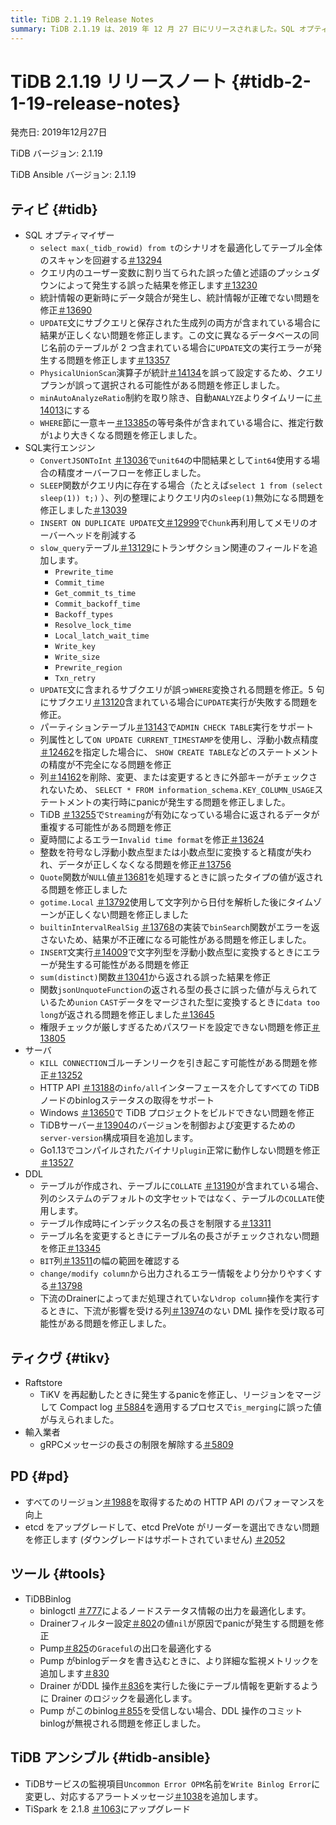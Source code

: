 ```yaml
---
title: TiDB 2.1.19 Release Notes
summary: TiDB 2.1.19 は、2019 年 12 月 27 日にリリースされました。SQL オプティマイザー、SQL 実行エンジン、サーバー、DDL、TiKV、PD、および TiDB Ansible のさまざまな修正と最適化が含まれています。注目すべき修正には、不正なクエリ結果の解決、メモリオーバーヘッドの削減、タイムゾーン、データ重複、panic発生に関連する問題の修正などがあります。このリリースには、TiDB Binlogと TiDB Ansible のアップグレードと最適化も含まれています。
---
```


# TiDB 2.1.19 リリースノート {#tidb-2-1-19-release-notes}

発売日: 2019年12月27日

TiDB バージョン: 2.1.19

TiDB Ansible バージョン: 2.1.19

## ティビ {#tidb}

-   SQL オプティマイザー
    -   `select max(_tidb_rowid) from t`のシナリオを最適化してテーブル全体のスキャンを回避する[＃13294](https://github.com/pingcap/tidb/pull/13294)
    -   クエリ内のユーザー変数に割り当てられた誤った値と述語のプッシュダウンによって発生する誤った結果を修正します[＃13230](https://github.com/pingcap/tidb/pull/13230)
    -   統計情報の更新時にデータ競合が発生し、統計情報が正確でない問題を修正[＃13690](https://github.com/pingcap/tidb/pull/13690)
    -   `UPDATE`文にサブクエリと保存された生成列の両方が含まれている場合に結果が正しくない問題を修正します。この文に異なるデータベースの同じ名前のテーブルが 2 つ含まれている場合に`UPDATE`文の実行エラーが発生する問題を修正します[＃13357](https://github.com/pingcap/tidb/pull/13357)
    -   `PhysicalUnionScan`演算子が統計[＃14134](https://github.com/pingcap/tidb/pull/14134)を誤って設定するため、クエリ プランが誤って選択される可能性がある問題を修正しました。
    -   `minAutoAnalyzeRatio`制約を取り除き、自動`ANALYZE`よりタイムリーに[＃14013](https://github.com/pingcap/tidb/pull/14013)にする
    -   `WHERE`節に一意キー[＃13385](https://github.com/pingcap/tidb/pull/13385)の等号条件が含まれている場合に、推定行数が`1`より大きくなる問題を修正しました。
-   SQL実行エンジン
    -   `ConvertJSONToInt` [＃13036](https://github.com/pingcap/tidb/pull/13036)で`unit64`の中間結果として`int64`使用する場合の精度オーバーフローを修正しました。
    -   `SLEEP`関数がクエリ内に存在する場合（たとえば`select 1 from (select sleep(1)) t;)` ）、列の整理によりクエリ内の`sleep(1)`無効になる問題を修正しました[＃13039](https://github.com/pingcap/tidb/pull/13039)
    -   `INSERT ON DUPLICATE UPDATE`文[＃12999](https://github.com/pingcap/tidb/pull/12999)で`Chunk`再利用してメモリのオーバーヘッドを削減する
    -   `slow_query`テーブル[＃13129](https://github.com/pingcap/tidb/pull/13129)にトランザクション関連のフィールドを追加します。
        -   `Prewrite_time`
        -   `Commit_time`
        -   `Get_commit_ts_time`
        -   `Commit_backoff_time`
        -   `Backoff_types`
        -   `Resolve_lock_time`
        -   `Local_latch_wait_time`
        -   `Write_key`
        -   `Write_size`
        -   `Prewrite_region`
        -   `Txn_retry`
    -   `UPDATE`文に含まれるサブクエリが誤っ`WHERE`変換される問題を修正。5 句にサブクエリ[＃13120](https://github.com/pingcap/tidb/pull/13120)含まれている場合に`UPDATE`実行が失敗する問題を修正。
    -   パーティションテーブル[＃13143](https://github.com/pingcap/tidb/pull/13143)で`ADMIN CHECK TABLE`実行をサポート
    -   列属性として`ON UPDATE CURRENT_TIMESTAMP`を使用し、浮動小数点精度[＃12462](https://github.com/pingcap/tidb/pull/12462)を指定した場合に、 `SHOW CREATE TABLE`などのステートメントの精度が不完全になる問題を修正
    -   列[＃14162](https://github.com/pingcap/tidb/pull/14162)を削除、変更、または変更するときに外部キーがチェックされないため、 `SELECT * FROM information_schema.KEY_COLUMN_USAGE`ステートメントの実行時にpanicが発生する問題を修正しました。
    -   TiDB [＃13255](https://github.com/pingcap/tidb/pull/13255)で`Streaming`が有効になっている場合に返されるデータが重複する可能性がある問題を修正
    -   夏時間によるエラー`Invalid time format`を修正[＃13624](https://github.com/pingcap/tidb/pull/13624)
    -   整数を符号なし浮動小数点型または小数点型に変換すると精度が失われ、データが正しくなくなる問題を修正[＃13756](https://github.com/pingcap/tidb/pull/13756)
    -   `Quote`関数が`NULL`値[＃13681](https://github.com/pingcap/tidb/pull/13681)を処理するときに誤ったタイプの値が返される問題を修正しました
    -   `gotime.Local` [＃13792](https://github.com/pingcap/tidb/pull/13792)使用して文字列から日付を解析した後にタイムゾーンが正しくない問題を修正しました
    -   `builtinIntervalRealSig` [＃13768](https://github.com/pingcap/tidb/pull/13768)の実装で`binSearch`関数がエラーを返さないため、結果が不正確になる可能性がある問題を修正しました。
    -   `INSERT`文実行[＃14009](https://github.com/pingcap/tidb/pull/14009)で文字列型を浮動小数点型に変換するときにエラーが発生する可能性がある問題を修正
    -   `sum(distinct)`関数[＃13041](https://github.com/pingcap/tidb/pull/13041)から返される誤った結果を修正
    -   関数`jsonUnquoteFunction`の返される型の長さに誤った値が与えられているため`union` `CAST`データをマージされた型に変換するときに`data too long`が返される問題を修正しました[＃13645](https://github.com/pingcap/tidb/pull/13645)
    -   権限チェックが厳しすぎるためパスワードを設定できない問題を修正[＃13805](https://github.com/pingcap/tidb/pull/13805)
-   サーバ
    -   `KILL CONNECTION`ゴルーチンリークを引き起こす可能性がある問題を修正[＃13252](https://github.com/pingcap/tidb/pull/13252)
    -   HTTP API [＃13188](https://github.com/pingcap/tidb/pull/13188)の`info/all`インターフェースを介してすべての TiDB ノードのbinlogステータスの取得をサポート
    -   Windows [＃13650](https://github.com/pingcap/tidb/pull/13650)で TiDB プロジェクトをビルドできない問題を修正
    -   TiDBサーバー[＃13904](https://github.com/pingcap/tidb/pull/13904)のバージョンを制御および変更するための`server-version`構成項目を追加します。
    -   Go1.13でコンパイルされたバイナリ`plugin`正常に動作しない問題を修正[＃13527](https://github.com/pingcap/tidb/pull/13527)
-   DDL
    -   テーブルが作成され、テーブルに`COLLATE` [＃13190](https://github.com/pingcap/tidb/pull/13190)が含まれている場合、列のシステムのデフォルトの文字セットではなく、テーブルの`COLLATE`使用します。
    -   テーブル作成時にインデックス名の長さを制限する[＃13311](https://github.com/pingcap/tidb/pull/13311)
    -   テーブル名を変更するときにテーブル名の長さがチェックされない問題を修正[＃13345](https://github.com/pingcap/tidb/pull/13345)
    -   `BIT`列[＃13511](https://github.com/pingcap/tidb/pull/13511)の幅の範囲を確認する
    -   `change/modify column`から出力されるエラー情報をより分かりやすくする[＃13798](https://github.com/pingcap/tidb/pull/13798)
    -   下流のDrainerによってまだ処理されていない`drop column`操作を実行するときに、下流が影響を受ける列[＃13974](https://github.com/pingcap/tidb/pull/13974)のない DML 操作を受け取る可能性がある問題を修正しました。

## ティクヴ {#tikv}

-   Raftstore
    -   TiKV を再起動したときに発生するpanicを修正し、リージョンをマージして Compact log [＃5884](https://github.com/tikv/tikv/pull/5884)を適用するプロセスで`is_merging`に誤った値が与えられました。
-   輸入業者
    -   gRPCメッセージの長さの制限を解除する[＃5809](https://github.com/tikv/tikv/pull/5809)

## PD {#pd}

-   すべてのリージョン[＃1988](https://github.com/pingcap/pd/pull/1988)を取得するための HTTP API のパフォーマンスを向上
-   etcd をアップグレードして、etcd PreVote がリーダーを選出できない問題を修正します (ダウングレードはサポートされていません) [＃2052](https://github.com/pingcap/pd/pull/2052)

## ツール {#tools}

-   TiDBBinlog
    -   binlogctl [＃777](https://github.com/pingcap/tidb-binlog/pull/777)によるノードステータス情報の出力を最適化します。
    -   Drainerフィルター設定[＃802](https://github.com/pingcap/tidb-binlog/pull/802)の値`nil`が原因でpanicが発生する問題を修正
    -   Pump[＃825](https://github.com/pingcap/tidb-binlog/pull/825)の`Graceful`の出口を最適化する
    -   Pump がbinlogデータを書き込むときに、より詳細な監視メトリックを追加します[＃830](https://github.com/pingcap/tidb-binlog/pull/830)
    -   Drainer がDDL 操作[＃836](https://github.com/pingcap/tidb-binlog/pull/836)を実行した後にテーブル情報を更新するように Drainer のロジックを最適化します。
    -   Pump がこのbinlog[＃855](https://github.com/pingcap/tidb-binlog/pull/855)を受信しない場合、DDL 操作のコミットbinlogが無視される問題を修正しました。

## TiDB アンシブル {#tidb-ansible}

-   TiDBサービスの監視項目`Uncommon Error OPM`名前を`Write Binlog Error`に変更し、対応するアラートメッセージ[＃1038](https://github.com/pingcap/tidb-ansible/pull/1038)を追加します。
-   TiSpark を 2.1.8 [＃1063](https://github.com/pingcap/tidb-ansible/pull/1063)にアップグレード
